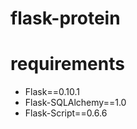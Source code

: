 flask-protein
=============

# requirements
* Flask==0.10.1
* Flask-SQLAlchemy==1.0
* Flask-Script==0.6.6
